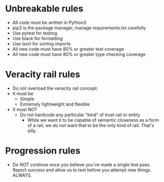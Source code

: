 # Unbreakable rules
* All code must be written in Python3
* pip3 is the package manager, manage requirements.txt carefully
* Use pytest for testing
* Use black for formatting
* Use isort for sorting imports
* All new code must have 80% or greater test coverage
* All new code must have 80% or greater type checking coverage

# Veracity rail rules
* Do not overload the veracity rail concept.
* It must be
  * Simple
  * Extremely lightweight and flexible
* It must NOT
  * Do not hardcode any particular "kind" of trust rail or entity
    * While we want it to be capable of semantic closeness as a form of a rail, we do not want that to be the only kind of rail. That's silly.

# Progression rules
* Do NOT continue once you believe you've made a single test pass. Report success and allow us to test before you attempt new things. ALWAYS.
